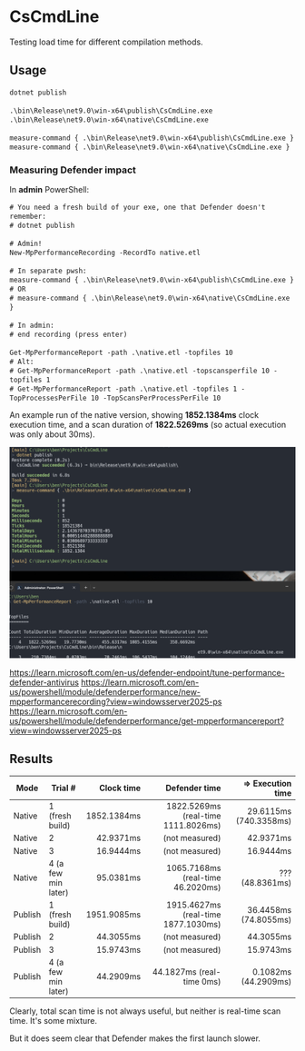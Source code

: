 # CsCmdLine

Testing load time for different compilation methods.

## Usage

```pwsh
dotnet publish

.\bin\Release\net9.0\win-x64\publish\CsCmdLine.exe
.\bin\Release\net9.0\win-x64\native\CsCmdLine.exe

measure-command { .\bin\Release\net9.0\win-x64\publish\CsCmdLine.exe }
measure-command { .\bin\Release\net9.0\win-x64\native\CsCmdLine.exe }
```

### Measuring Defender impact

In **admin** PowerShell:

```pwsh
# You need a fresh build of your exe, one that Defender doesn't remember:
# dotnet publish

# Admin!
New-MpPerformanceRecording -RecordTo native.etl

# In separate pwsh:
measure-command { .\bin\Release\net9.0\win-x64\publish\CsCmdLine.exe }
# OR
# measure-command { .\bin\Release\net9.0\win-x64\native\CsCmdLine.exe }

# In admin:
# end recording (press enter)

Get-MpPerformanceReport -path .\native.etl -topfiles 10
# Alt:
# Get-MpPerformanceReport -path .\native.etl -topscansperfile 10 -topfiles 1
# Get-MpPerformanceReport -path .\native.etl -topfiles 1 -TopProcessesPerFile 10 -TopScansPerProcessPerFile 10

```

An example run of the native version, showing **1852.1384ms** clock execution time, and a scan duration of **1822.5269ms** (so actual execution was only about 30ms).

![Defender analysis](./Defender%20analysis.png)

https://learn.microsoft.com/en-us/defender-endpoint/tune-performance-defender-antivirus
https://learn.microsoft.com/en-us/powershell/module/defenderperformance/new-mpperformancerecording?view=windowsserver2025-ps
https://learn.microsoft.com/en-us/powershell/module/defenderperformance/get-mpperformancereport?view=windowsserver2025-ps

## Results

| Mode | Trial # | Clock time | Defender time | ⇒ Execution time |
|-|-|-:|-:|-:|
| Native | 1 (fresh build) | 1852.1384ms | 1822.5269ms (real-time 1111.8026ms) | 29.6115ms (740.3358ms) |
| Native | 2 | 42.9371ms | (not measured) | 42.9371ms |
| Native | 3 | 16.9444ms | (not measured) | 16.9444ms |
| Native | 4 (a few min later) | 95.0381ms | 1065.7168ms (real-time 46.2020ms) | ??? (48.8361ms) |
| Publish | 1 (fresh build) | 1951.9085ms | 1915.4627ms (real-time 1877.1030ms) | 36.4458ms (74.8055ms) |
| Publish | 2 | 44.3055ms | (not measured) | 44.3055ms |
| Publish | 3 | 15.9743ms | (not measured) | 15.9743ms |
| Publish | 4 (a few min later) | 44.2909ms | 44.1827ms (real-time 0ms) | 0.1082ms (44.2909ms) |

Clearly, total scan time is not always useful, but neither is real-time scan time. It's some mixture.

But it does seem clear that Defender makes the first launch slower.
